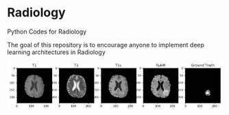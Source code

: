 # Radiology
Python Codes for Radiology

The goal of this repository is to encourage anyone to implement deep learning architectures in Radiology

![BRaTS2015](Visualized_MRimage.png)
